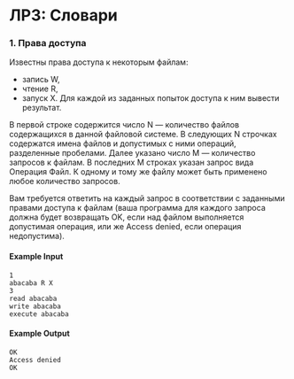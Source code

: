 # ЛР3: Словари

### 1. Права доступа

Известны права доступа к некоторым файлам:

* запись W,
* чтение R,
* запуск X.
Для каждой из заданных попыток доступа к ним вывести результат.

В первой строке содержится число N — количество файлов содержащихся в данной файловой системе. В следующих N строчках содержатся имена файлов и допустимых с ними операций, разделенные пробелами. Далее указано чиcло M — количество запросов к файлам. В последних M строках указан запрос вида Операция Файл. К одному и тому же файлу может быть применено любое количество запросов.

Вам требуется ответить на каждый запрос в соответствии с заданными правами доступа к файлам (ваша программа для каждого запроса должна будет возвращать OK, если над файлом выполняется допустимая операция, или же Access denied, если операция недопустима).

#### Example Input

    1
    abacaba R X
    3
    read abacaba
    write abacaba
    execute abacaba

#### Example Output
    OK
    Access denied
    OK
